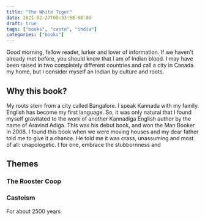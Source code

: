 ```yaml
---
title: "The White Tiger"
date: 2021-02-27T00:33:58-08:00
draft: true
tags: ["books", "caste", "india"]
categories: ["books"]
---
```


Good morning, fellow reader, lurker and lover of information. If we haven't already met before, you should know that I am of Indian blood. I may have been raised in two completely different countries and call a city in Canada my home, but I consider myself an Indian by culture and roots.


## Why this book?

My roots stem from a city called Bangalore. I speak Kannada with my family. English has become my first language. So, it was only natural that I found myself gravitated to the work of another Kannadiga English author by the name of Aravind Adiga. This was his debut book, and won the Man Booker in 2008. I found this book when we were moving houses and my dear father told me to give it a chance. He told me it was crass, unassuming and most of all: unapologetic. I for one, embrace the stubbornness and 

## Themes

### The Rooster Coop

### Casteism

For about 2500 years

### 


## 